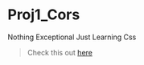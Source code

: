 # Proj1_Cors
Nothing Exceptional
Just Learning Css
> Check this out  [here](https://gourav-kr.github.io/Proj1_Cors/)
